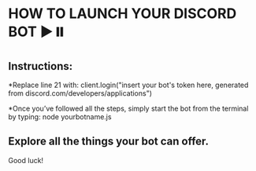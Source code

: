 # HOW TO LAUNCH YOUR DISCORD BOT ▶️⏸️

## Instructions:

*Replace line 21 with:
client.login("insert your bot's token here, generated from discord.com/developers/applications")

*Once you’ve followed all the steps, simply start the bot from the terminal by typing:
node yourbotname.js
                                                                                                                                                                                                                                                                                 
                                                                                                                                                                                                                                                                            
                                                                                                                                                                                                                                                                             
                                                                                                                                                                                                                                                                             
                                                                                                                                                                                                                                                                               
## Explore all the things your bot can offer.

Good luck!
